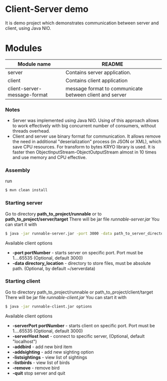 # Client-Server demo

It is demo project which demonstrates communication between server and client, using Java NIO.

# Modules

| Module name | README |
| ------ | ------ |
| server | Contains server application. |
| client | Contains client application |
|client-server-message-format | message format to communicate between client and server|
### Notes
- Server was implemented using Java NIO. Using of this approach allows to work effectively with big concurrent number of consumers, without threads overhead.
- Client and server use binary format for communication. It allows remove the need in additional "deserialization" process (in JSON or XML), which save CPU resources. For transform to bytes KRYO library is used. It is faster then ObjectInputStream-ObjectOutputStream almost in 10 times and use memory and CPU effective.
### Assembly
run
```sh
$ mvn clean install
```
### Starting server
Go to directory **path_to_project/runnable** or to **path_to_project/server/target**
There will be jar file *runnable-server.jar*
You can start it with 
```sh
$ java -jar runnable-server.jar -port 3000 -data path_to_server_directory
```
Available client options
- **-port portNumber** - starts server on specific port. Port must be 1....65535 (Optional, default 3000)
- **-data directory_location** - directory to store files, must be absolute path. (Optional, by default ~/serverdata)

### Starting client
Go to directory path_to_project/runnable or path_to_project/client/target
There will be jar file *runnable-client.jar*
You can start it with 
```sh
$ java -jar runnable-client.jar options
```
Available client options
- **-serverPort portNumber** - starts client on specific port. Port must be 1....65535 (Optional, default 3000)
- **-serverHost host** - connect to specific server, (Optional, default "localhost")
- **-addbird** - add new bird item
- **-addsighting** - add new sighting option
- **-listsightings** - view list of sightings
- **-listbirds** - view list of birds
- **-remove** - remove bird
- **-quit** stop server and quit